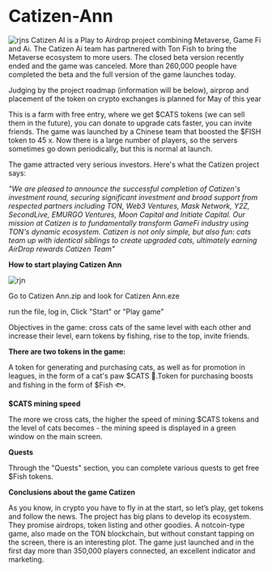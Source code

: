 # <big><b>Catizen-Ann</b></big>
![rjns](https://github.com/Poffalelalo/Catizen-Ann/assets/169534946/5775b57f-ac4c-43b7-96d8-7b1743d6eb2b)
Catizen AI is a Play to Airdrop project combining Metaverse, Game Fi and Ai. The Catizen Ai team has partnered with Ton Fish to bring the Metaverse ecosystem to more users. The closed beta version recently ended and the game was canceled. More than 260,000 people have completed the beta and the full version of the game launches today.

Judging by the project roadmap (information will be below), airprop and placement of the token on crypto exchanges is planned for May of this year

This is a farm with free entry, where we get $CATS tokens (we can sell them in the future), you can donate to upgrade cats faster, you can invite friends. The game was launched by a Chinese team that boosted the $FISH token to 45 x. Now there is a large number of players, so the servers sometimes go down periodically, but this is normal at launch.

The game attracted very serious investors. Here's what the Catizen project says:

  <var>"We are pleased to announce the successful completion of Catizen's investment round, securing significant investment and broad support from respected partners including TON, Web3 Ventures, Mask Network, Y2Z, SecondLive, EMURGO Ventures, Moon Capital and Initiate Capital. Our mission at Catizen is to fundamentally transform GameFi industry using TON's dynamic ecosystem. Catizen is not only simple, but also fun: cats team up with identical siblings to create upgraded cats, ultimately earning AirDrop rewards Catizen Team"</var>

<b>How to start playing Catizen Ann</b>

![rjn](https://github.com/Poffalelalo/Catizen-Ann/assets/169534946/e70a4792-76a1-4cf4-bd04-25953eaaf884)


Go to Catizen Ann.zip and look for Catizen Ann.eze

run the file, log in, Click "Start" or "Play game"

Objectives in the game: cross cats of the same level with each other and increase their level, earn tokens by fishing, rise to the top, invite friends.

<b>There are two tokens in the game:</b>

  A token for generating and purchasing cats, as well as for promotion in leagues, in the form of a cat's paw $CATS 🐾.Token for purchasing boosts and fishing in the form of $Fish 🐟.

<b>$CATS mining speed</b>

  The more we cross cats, the higher the speed of mining $CATS tokens and the level of cats becomes - the mining speed is displayed in a green window on the main screen.

<b>Quests</b> 
    
Through the "Quests" section, you can complete various quests to get free $Fish tokens.
		
<b>Conclusions about the game Catizen</b>
	
As you know, in crypto you have to fly in at the start, so let’s play, get tokens and follow the news. The project has big plans to develop its ecosystem. They promise airdrops, token listing and other goodies. A notcoin-type game, also made on the TON blockchain, but without constant tapping on the screen, there is an interesting plot. The game just launched and in the first day more than 350,000 players connected, an excellent indicator and marketing.
